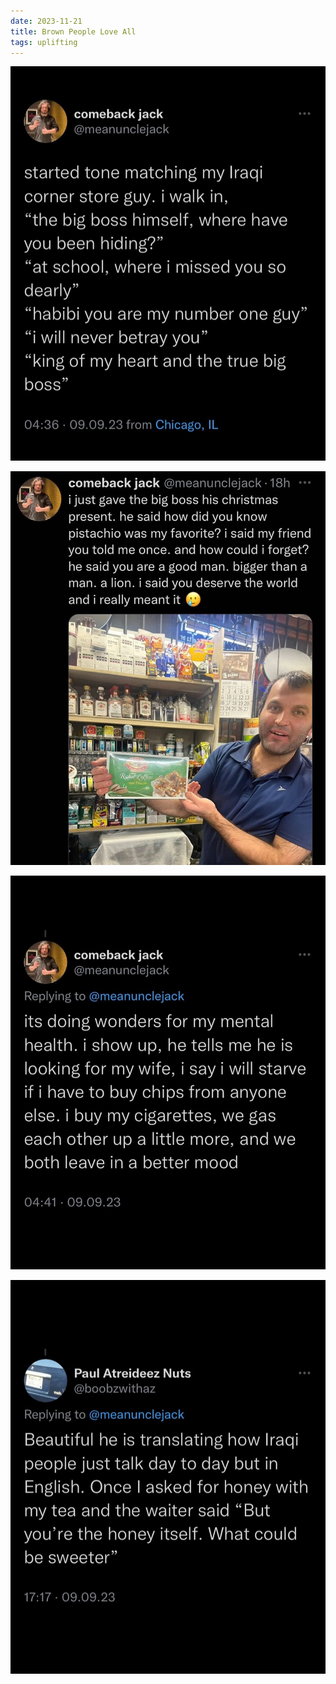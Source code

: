 ```yaml
---
date: 2023-11-21
title: Brown People Love All
tags: uplifting
---
```


![iraqi4](https://raw.githubusercontent.com/muneer78/muneer78.github.io/master/images/iraqi4.jpg)

![iraqi2](https://raw.githubusercontent.com/muneer78/muneer78.github.io/master/images/iraqi2.jpg)

![iraqi1](https://raw.githubusercontent.com/muneer78/muneer78.github.io/master/images/iraqi1.jpg)

![iraqi3](https://raw.githubusercontent.com/muneer78/muneer78.github.io/master/images/iraqi3.jpg)





